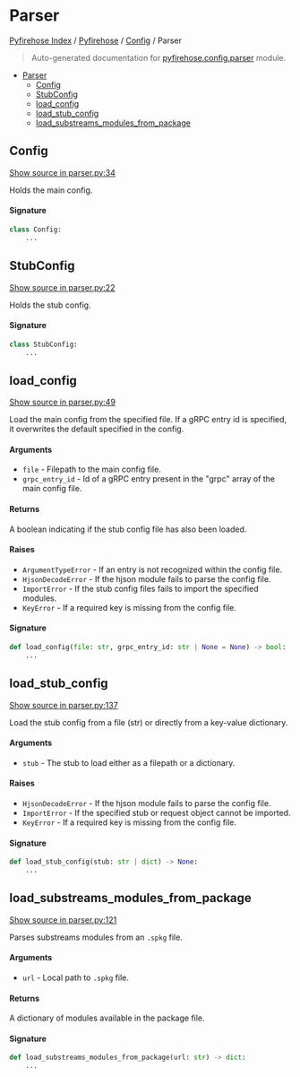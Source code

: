 # Parser

[Pyfirehose Index](../../README.md#pyfirehose-index) /
[Pyfirehose](../index.md#pyfirehose) /
[Config](./index.md#config) /
Parser

> Auto-generated documentation for [pyfirehose.config.parser](https://github.com/pinax-network/pyfirehose/blob/main/pyfirehose/config/parser.py) module.

- [Parser](#parser)
  - [Config](#config)
  - [StubConfig](#stubconfig)
  - [load_config](#load_config)
  - [load_stub_config](#load_stub_config)
  - [load_substreams_modules_from_package](#load_substreams_modules_from_package)

## Config

[Show source in parser.py:34](https://github.com/pinax-network/pyfirehose/blob/main/pyfirehose/config/parser.py#L34)

Holds the main config.

#### Signature

```python
class Config:
    ...
```



## StubConfig

[Show source in parser.py:22](https://github.com/pinax-network/pyfirehose/blob/main/pyfirehose/config/parser.py#L22)

Holds the stub config.

#### Signature

```python
class StubConfig:
    ...
```



## load_config

[Show source in parser.py:49](https://github.com/pinax-network/pyfirehose/blob/main/pyfirehose/config/parser.py#L49)

Load the main config from the specified file. If a gRPC entry id is specified, it overwrites the default specified
in the config.

#### Arguments

- `file` - Filepath to the main config file.
- `grpc_entry_id` - Id of a gRPC entry present in the "grpc" array of the main config file.

#### Returns

A boolean indicating if the stub config file has also been loaded.

#### Raises

- `ArgumentTypeError` - If an entry is not recognized within the config file.
- `HjsonDecodeError` - If the hjson module fails to parse the config file.
- `ImportError` - If the stub config files fails to import the specified modules.
- `KeyError` - If a required key is missing from the config file.

#### Signature

```python
def load_config(file: str, grpc_entry_id: str | None = None) -> bool:
    ...
```



## load_stub_config

[Show source in parser.py:137](https://github.com/pinax-network/pyfirehose/blob/main/pyfirehose/config/parser.py#L137)

Load the stub config from a file (str) or directly from a key-value dictionary.

#### Arguments

- `stub` - The stub to load either as a filepath or a dictionary.

#### Raises

- `HjsonDecodeError` - If the hjson module fails to parse the config file.
- `ImportError` - If the specified stub or request object cannot be imported.
- `KeyError` - If a required key is missing from the config file.

#### Signature

```python
def load_stub_config(stub: str | dict) -> None:
    ...
```



## load_substreams_modules_from_package

[Show source in parser.py:121](https://github.com/pinax-network/pyfirehose/blob/main/pyfirehose/config/parser.py#L121)

Parses substreams modules from an `.spkg` file.

#### Arguments

- `url` - Local path to `.spkg` file.

#### Returns

A dictionary of modules available in the package file.

#### Signature

```python
def load_substreams_modules_from_package(url: str) -> dict:
    ...
```


